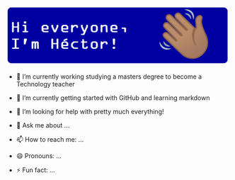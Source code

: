 <img src="cabecera.png">


<!--
**aluhectorarteaga/aluhectorarteaga** is a ✨ _special_ ✨ repository because its `README.md` (this file) appears on your GitHub profile.

Here are some ideas to get you started:
-->

- 🔭 I’m currently working studying a masters degree to become a Technology teacher

- 🌱 I’m currently getting started with GitHub and learning markdown

- 🤔 I’m looking for help with pretty much everything!

- 💬 Ask me about ...

- 📫 How to reach me: ...

- 😄 Pronouns: ...

- ⚡ Fun fact: ...
